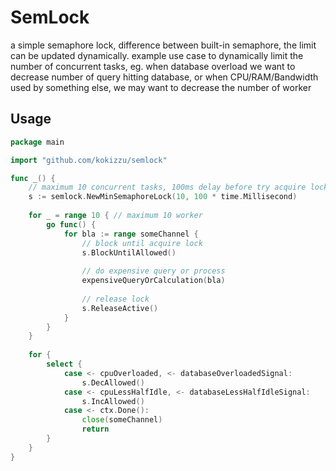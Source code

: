 
# SemLock

a simple semaphore lock, difference between built-in semaphore, the limit can be updated dynamically.
example use case to dynamically limit the number of concurrent tasks, 
eg. when database overload we want to decrease number of query hitting database, 
  or when CPU/RAM/Bandwidth used by something else, we may want to decrease the number of worker

## Usage

```go
package main

import "github.com/kokizzu/semlock"

func _() {
	// maximum 10 concurrent tasks, 100ms delay before try acquire lock again
    s := semlock.NewMinSemaphoreLock(10, 100 * time.Millisecond)
    
	for _ = range 10 { // maximum 10 worker
        go func() {
            for bla := range someChannel {
                // block until acquire lock
                s.BlockUntilAllowed()
                
                // do expensive query or process
				expensiveQueryOrCalculation(bla)
                
                // release lock
                s.ReleaseActive()
            }
        }
	}
	
	for {
		select {
		    case <- cpuOverloaded, <- databaseOverloadedSignal:
				s.DecAllowed()
			case <- cpuLessHalfIdle, <- databaseLessHalfIdleSignal:
				s.IncAllowed()
			case <- ctx.Done():
				close(someChannel)
				return
        }
    }
}
```